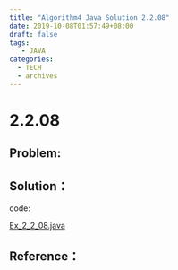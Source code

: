 ```yaml
---
title: "Algorithm4 Java Solution 2.2.08"
date: 2019-10-08T01:57:49+08:00
draft: false
tags:
   - JAVA
categories:
  - TECH
  - archives
---
```



# 2.2.08

## Problem:


## Solution：

code:

[Ex_2_2_08.java](./Ex_2_2_08.java)


## Reference：


